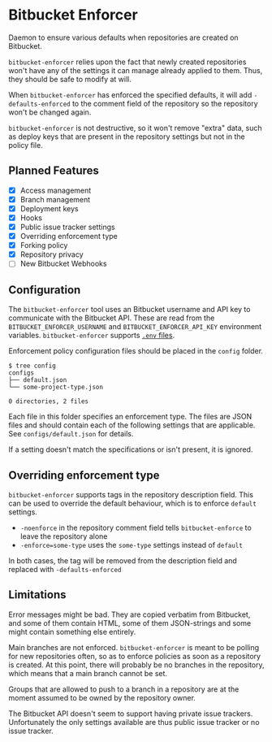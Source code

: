 # Bitbucket Enforcer

Daemon to ensure various defaults when repositories are created on Bitbucket.

`bitbucket-enforcer` relies upon the fact that newly created repositories won't
have any of the settings it can manage already applied to them. Thus, they
should be safe to modify at will.

When `bitbucket-enforcer` has enforced the specified defaults, it will add
`-defaults-enforced` to the comment field of the repository so the repository
won't be changed again.

`bitbucket-enforcer` is not destructive, so it won't remove "extra" data, such as
deploy keys that are present in the repository settings but not in the policy file.


## Planned Features

  - [X] Access management
  - [X] Branch management
  - [X] Deployment keys
  - [X] Hooks
  - [X] Public issue tracker settings
  - [X] Overriding enforcement type
  - [X] Forking policy
  - [X] Repository privacy
  - [ ] New Bitbucket Webhooks

## Configuration

The `bitbucket-enforcer` tool uses an Bitbucket username and API key to
communicate with the Bitbucket API. These are read from the
`BITBUCKET_ENFORCER_USERNAME` and `BITBUCKET_ENFORCER_API_KEY` environment
variables. `bitbucket-enforcer` supports [`.env`
files](https://www.github.com/joho/godotenv).

Enforcement policy configuration files should be placed in the `config` folder.

    $ tree config
    configs
    ├── default.json
    └── some-project-type.json

    0 directories, 2 files

Each file in this folder specifies an enforcement type. The files are JSON files
and should contain each of the following settings that are applicable. See
`configs/default.json` for details.

If a setting doesn't match the specifications or isn't present, it is ignored.

## Overriding enforcement type

`bitbucket-enforcer` supports tags in the repository description field. This can be
used to override the default behaviour, which is to enforce `default` settings.

  * `-noenforce` in the repository comment field tells `bitbucket-enforce` to
    leave the repository alone
  * `-enforce=some-type` uses the `some-type` settings instead of `default`

In both cases, the tag will be removed from the description field and replaced
with `-defaults-enforced`

## Limitations

Error messages might be bad. They are copied verbatim from Bitbucket, and some of
them contain HTML, some of them JSON-strings and some might contain something else
entirely.

Main branches are not enforced. `bitbucket-enforcer` is meant to be polling for new
repositories often, so as to enforce policies as soon as a repository is created.
At this point, there will probably be no branches in the repository, which means
that a main branch cannot be set.

Groups that are allowed to push to a branch in a repository are at the moment
assumed to be owned by the repository owner.

The Bitbucket API doesn't seem to support having private issue trackers.
Unfortunately the only settings available are thus public issue tracker or no issue
tracker.
